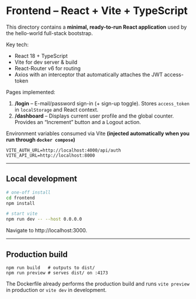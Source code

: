 # Frontend – React + Vite + TypeScript

This directory contains a **minimal, ready-to-run React application** used by the hello-world full-stack bootstrap.

Key tech:

* React 18 + TypeScript
* Vite for dev server & build
* React-Router v6 for routing
* Axios with an interceptor that automatically attaches the JWT access-token

Pages implemented:

1. **/login** – E-mail/password sign-in (+ sign-up toggle). Stores `access_token` in `localStorage` and React context.
2. **/dashboard** – Displays current user profile and the global counter. Provides an “Increment” button and a Logout action.

Environment variables consumed via Vite **(injected automatically when you run through `docker compose`)**

```
VITE_AUTH_URL=http://localhost:4000/api/auth
VITE_API_URL=http://localhost:8000
```

---

## Local development

```bash
# one-off install
cd frontend
npm install

# start vite
npm run dev -- --host 0.0.0.0
```

Navigate to http://localhost:3000.

---

## Production build

```
npm run build   # outputs to dist/
npm run preview # serves dist/ on :4173
```

The Dockerfile already performs the production build and runs `vite preview` in production or `vite dev` in development.
